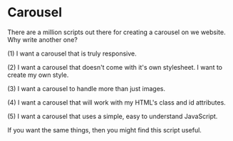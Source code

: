 Carousel
========

There are a million scripts out there for creating a carousel on we website. Why write another one?

(1) I want a carousel that is truly responsive.

(2) I want a carousel that doesn't come with it's own stylesheet. I want to create my own style.

(3) I want a carousel to handle more than just images.

(4) I want a carousel that will work with my HTML's class and id attributes.

(5) I want a carousel that uses a simple, easy to understand JavaScript.

If you want the same things, then you might find this script useful.


